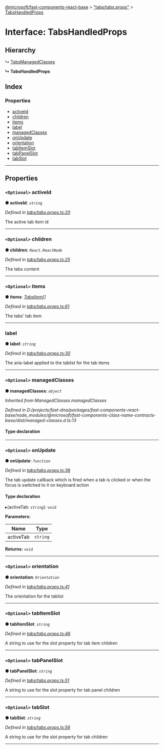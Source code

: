 [@microsoft/fast-components-react-base](../README.md) > ["tabs/tabs.props"](../modules/_tabs_tabs_props_.md) > [TabsHandledProps](../interfaces/_tabs_tabs_props_.tabshandledprops.md)

# Interface: TabsHandledProps

## Hierarchy

↳  [TabsManagedClasses](_tabs_tabs_props_.tabsmanagedclasses.md)

**↳ TabsHandledProps**

## Index

### Properties

* [activeId](_tabs_tabs_props_.tabshandledprops.md#activeid)
* [children](_tabs_tabs_props_.tabshandledprops.md#children)
* [items](_tabs_tabs_props_.tabshandledprops.md#items)
* [label](_tabs_tabs_props_.tabshandledprops.md#label)
* [managedClasses](_tabs_tabs_props_.tabshandledprops.md#managedclasses)
* [onUpdate](_tabs_tabs_props_.tabshandledprops.md#onupdate)
* [orientation](_tabs_tabs_props_.tabshandledprops.md#orientation)
* [tabItemSlot](_tabs_tabs_props_.tabshandledprops.md#tabitemslot)
* [tabPanelSlot](_tabs_tabs_props_.tabshandledprops.md#tabpanelslot)
* [tabSlot](_tabs_tabs_props_.tabshandledprops.md#tabslot)

---

## Properties

<a id="activeid"></a>

### `<Optional>` activeId

**● activeId**: *`string`*

*Defined in [tabs/tabs.props.ts:20](https://github.com/Microsoft/fast-dna/blob/164dd3ca/packages/fast-components-react-base/src/tabs/tabs.props.ts#L20)*

The active tab item id

___
<a id="children"></a>

### `<Optional>` children

**● children**: *`React.ReactNode`*

*Defined in [tabs/tabs.props.ts:25](https://github.com/Microsoft/fast-dna/blob/164dd3ca/packages/fast-components-react-base/src/tabs/tabs.props.ts#L25)*

The tabs content

___
<a id="items"></a>

### `<Optional>` items

**● items**: *[TabsItem](_tabs_tabs_props_.tabsitem.md)[]*

*Defined in [tabs/tabs.props.ts:61](https://github.com/Microsoft/fast-dna/blob/164dd3ca/packages/fast-components-react-base/src/tabs/tabs.props.ts#L61)*

The tabs' tab item

___
<a id="label"></a>

###  label

**● label**: *`string`*

*Defined in [tabs/tabs.props.ts:30](https://github.com/Microsoft/fast-dna/blob/164dd3ca/packages/fast-components-react-base/src/tabs/tabs.props.ts#L30)*

The aria-label applied to the tablist for the tab items

___
<a id="managedclasses"></a>

### `<Optional>` managedClasses

**● managedClasses**: *`object`*

*Inherited from ManagedClasses.managedClasses*

*Defined in D:/projects/fast-dna/packages/fast-components-react-base/node_modules/@microsoft/fast-components-class-name-contracts-base/dist/managed-classes.d.ts:13*

#### Type declaration

___
<a id="onupdate"></a>

### `<Optional>` onUpdate

**● onUpdate**: *`function`*

*Defined in [tabs/tabs.props.ts:36](https://github.com/Microsoft/fast-dna/blob/164dd3ca/packages/fast-components-react-base/src/tabs/tabs.props.ts#L36)*

The tab update callback which is fired when a tab is clicked or when the focus is switched to it on keyboard action

#### Type declaration
▸(activeTab: *`string`*): `void`

**Parameters:**

| Name | Type |
| ------ | ------ |
| activeTab | `string` |

**Returns:** `void`

___
<a id="orientation"></a>

### `<Optional>` orientation

**● orientation**: *`Orientation`*

*Defined in [tabs/tabs.props.ts:41](https://github.com/Microsoft/fast-dna/blob/164dd3ca/packages/fast-components-react-base/src/tabs/tabs.props.ts#L41)*

The orientation for the tablist

___
<a id="tabitemslot"></a>

### `<Optional>` tabItemSlot

**● tabItemSlot**: *`string`*

*Defined in [tabs/tabs.props.ts:46](https://github.com/Microsoft/fast-dna/blob/164dd3ca/packages/fast-components-react-base/src/tabs/tabs.props.ts#L46)*

A string to use for the slot property for tab item children

___
<a id="tabpanelslot"></a>

### `<Optional>` tabPanelSlot

**● tabPanelSlot**: *`string`*

*Defined in [tabs/tabs.props.ts:51](https://github.com/Microsoft/fast-dna/blob/164dd3ca/packages/fast-components-react-base/src/tabs/tabs.props.ts#L51)*

A string to use for the slot property for tab panel children

___
<a id="tabslot"></a>

### `<Optional>` tabSlot

**● tabSlot**: *`string`*

*Defined in [tabs/tabs.props.ts:56](https://github.com/Microsoft/fast-dna/blob/164dd3ca/packages/fast-components-react-base/src/tabs/tabs.props.ts#L56)*

A string to use for the slot property for tab children

___


